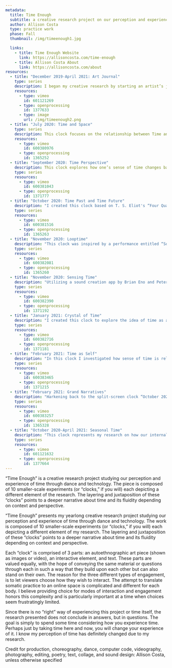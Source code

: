 ```yaml
---
metadata:
  title: Time Enough
  subtitle: a creative research project on our perception and experience of time
  author: Allison Costa
  type: practice work
  phase: Fall
  thumbnail: /img/timeenough1.jpg

  links:
    - title: Time Enough Website
      link: https://allisoncosta.com/time-enough
    - title: Allison Costa About
      link: https://allisoncosta.com/about
resources:
  - title: "December 2019-April 2021: Art Journal"
    type: series
    description: I began my creative research by starting an artist’s journal, in addition to my private journaling practice. This journal helped keep track of resources, references, and thoughts. About once a month I created a collage (which is the part of the journal I have chosen to share) to reflect on my research and my recent experience of time. Collectively, they illuminate the larger narrative of my research and help place it in the context of the time when it was created. How can time function not only as part of the content or subject matter but also as a medium through which I explore and understand life?
    resources:
      - type: vimeo
        id: 601121269
      - type: openprocessing
        id: 1377633
      - type: image
        url: /img/timeenough2.png
  - title: "July 2020: Time and Space"
    type: series
    description: This clock focuses on the relationship between Time and Space. Exploring concepts of Einstein’s famous theory of spacetime, known technically as tensor mathematics, I used PoseNet, a pose estimation software using TensorFlow.js, for my autoethnographic research on how our experience of time changes when moving within or beyond boundary boxes. This felt particularly apt during a time when many of us were mostly homebound. If the relative nature of space and time is due to the entanglement of their perception, how is my perception related to the time and space I inhabit?
    resources:
      - type: vimeo
        id: 600380976
      - type: openprocessing
        id: 1365252
  - title: "September 2020: Time Perspective"
    description: This clock explores how one’s sense of time changes based on perspective. The layering is to demonstrate how changes in perspective can either be an individual’s perspective over time or a result of interacting with other people or forces. I chose the overhead view to illustrate the depth of time or perhaps the perspective of time itself. As Byung-Chul Han states in “The Scent of Time,” “Time deepens vertically instead of stretching along the horizontal narrative path.” The echoing quality of my dancing body, however, breaks up the temporal and narrative continuity, as events no longer have a clear sequence and the past and future of the dance are all being shown in the present. This is what Byung-Chul Han calls “time without scent” or “non-time,” which he attributes to the growing atomization of life and identity, especially with the rise of technology. These factors complicate people’s ability to maintain or change their temporal perspectives.
    type: series
    resources:
      - type: vimeo
        id: 600381043
      - type: openprocessing
        id: 1371777
  - title: "October 2020: Time Past and Time Future"
    description: "I created this clock based on T. S. Eliot's “Four Quartets,” which explores the idea of time being eternally present, or “Time present and time past / Are both perhaps present in time future, / And time future contained in time past.” The first poem “Burnt Norton” depicts everything in constant flux, questioning how to be present when time is constantly moving and the present is always what just was the future and just will be the past. It embraces paradox to depict the dialectic nature of time, lived experience, and deeper philosophic questions about meaning of time. In my creative work to explore this idea, I chose to create a split screen dance to illustrate the interaction between Eliot’s dual natures of time. I intended the choreography for each side of the screen to both reflect and contrast, highlighting the theme of echo in T.S. Eliot’s work, where all time is a repetition of other times and has a reverberation or continuing effect. This dichotomy of being the same and yet new drove me to explore my next “clock” entitled “November 2020: Looptime”. When I try to stay present in the “now” am I denying time’s interconnectedness or honoring its ever-changing nature?"
    type: series
    resources:
      - type: vimeo
        id: 600381516
      - type: openprocessing
        id: 1365263
  - title: "November 2020: Looptime"
    description: "This clock was inspired by a performance entitled “Soundz at the Back of My Head” by Thomas DeFrantz/slippage, in which DeFrantz coined the term “looptime,” describing it as “repetition with a difference or the ever-changing same (but always different).” Using PoseNet pose estimation software, I experimented to try to understand how our perception of movement, which is intrinsically related to time, changes through the filter of applied technology. The PoseNet footage is a repeated dance phrase, where the choreography itself creates a loop, exploring how our experience of motion (and thus time) changes depending on the moment and the lens through which we see it. This makes time circular rather than linear and suggests that temporal tension created by clearly designating a timeline of past, present, and future (lauded by much of my research as the way to find meaning in time) is an individualistic perspective on a greater cyclical vision of time where all pasts, presents, and futures can relate and build upon one another. How do I need to shift my thinking to value to the same extent re-mixing and innovation?"
    type: series
    resources:
      - type: vimeo
        id: 600382081
      - type: openprocessing
        id: 1365260
  - title: "November 2020: Sensing Time"
    description: "Utilizing a sound creation app by Brian Eno and Peter Chilvers entitled “Trope,” I created a soundscape based on timed visuals and then danced to the soundscape. I layered these recordings to explore how my perception of time changed based on what senses I was using: sight, sound, touch, and proprioception. Since perception is the process by which the brain selects, organizes, and interprets sensory feedback, I decided to compare how (some of) my sensory receptors interacted with time-based input. How do I stay conscious to the passing of time when sensation is innate?"
    type: series
    resources:
      - type: vimeo
        id: 600382390
      - type: openprocessing
        id: 1371192
  - title: "January 2021: Crystal of Time"
    description: "I created this clock to explore the idea of time as a crystal. A very rudimentary description of a time crystal is a 4-dimensional theoretical model in physics. One’s experience of a crystal changes based on one’s orientation in relation to the crystal as well as in a larger context, such as the time of day, which all affect how the crystal’s reflected and transmitted light will appear. Similarly, one’s experience of time changes based on one’s relation to time and one’s larger context; age, history, future plans, perspective, etc. all affect how time is perceived. How much of my research reflects more intrinsic elements of time and how much is influenced by who I am and my current context?"
    type: series
    resources:
      - type: vimeo
        id: 600382716
      - type: openprocessing
        id: 1371181
  - title: "February 2021: Time as Self"
    description: "In this clock I investigated how sense of time is related to sense of self. Since people have finite lifetimes and with that an intrinsic internal timing, some of my research equated one’s perception of self to one’s perception of time. What one spends time on determines what one’s lifetime is built upon. This draws into focus the direct relationship between how one understands what they do as part of who they are, with how one understands and experiences time. For this experiment I focused on parts of my daily life to illustrate how not only my perception of time but also my lifetime so far is reflected in how I spend my time each day. Is my perception of self determined by what I perceive to spend my time on or by the actual quantity of time I spend?"
    type: series
    resources:
      - type: vimeo
        id: 600383465
      - type: openprocessing
        id: 1371215
  - title: "February 2021: Grand Narratives"
    description: "Harkening back to the split-screen clock “October 2020: Time Past and Time Future,” this clock used the split-screen to explore the idea of “grand narratives,” which kept popping up in my research. A “grand narrative” is a contextualization of the past, present, and future that affects our understanding of and relationship to a bigger sense of time than our individual lifetimes. The temporal tension of “grand narrative” was proposed as a solution to “non-time” (mentioned in “September 2020: Time Perspective”), which is created by the atomization of time due to increasingly radical individualization, and leads to the perception of time accelerating or, more accurately, speeding without direction due to lack of narrative. So, for this experiment, I took a poem I wrote about time, turned the text into sound using software for electronically composing music, and experimented with how the narrative affected my movement. The split- screen was important to reference theories about the origins of time, where time evolution seems to come straight out of symmetries and singularities in the cosmos. Tying my individual, written narrative to a larger narrative about time’s origins deepened my creative exploration into how a bigger contextualization changes one’s experience of time. How do I balance my desire for independence and personal narrative with my belief in global-thinking community and mutual aid?"
    type: series
    resources:
      - type: vimeo
        id: 600383257
      - type: openprocessing
        id: 1365328
  - title: "October 2020-April 2021: Seasonal Time"
    description: "This clock represents my research on how our internal clocks, that dictate our perception and experience of time, interact with external natural factors (like seasons and weather), which are themselves clocks. These photographs were taken on my walks to and from work. This routine, which enabled the durational element of this experiment, is in many ways like an individualized clock. The regularity and consistency of a routine provides a measured timing. The pictures of this experiment illustrate changes in my internal clock of routine in comparison to changes in the external clock of nature. What can I do to not be blinded to nature’s clocks when so many of my routines where built without regard or even purposefully against them?"
    type: series
    resources:
      - type: vimeo
        id: 601121632
      - type: openprocessing
        id: 1377664
---
```


“Time Enough” is a creative research project studying our perception and experience of time through dance and technology. The piece is composed of 10 smaller-scale experiments (or “clocks,” if you will) each depicting a different element of the research. The layering and juxtaposition of these “clocks” points to a deeper narrative about time and its fluidity depending on context and perspective.

“Time Enough” presents my yearlong creative research project studying our perception and experience of time through dance and technology. The work is composed of 10 smaller-scale experiments (or “clocks,” if you will) each depicting a different element of my research. The layering and juxtaposition of these “clocks” points to a deeper narrative about time and its fluidity depending on context and perspective.

Each “clock” is comprised of 3 parts: an autoethnographic art piece (shown as images or video), an interactive element, and text. These parts are valued equally, with the hope of conveying the same material or questions through each in such a way that they build upon each other but can also stand on their own. The reason for the three different types of engagement, is to let viewers choose how they wish to interact. The attempt to translate somatic practice to an online space is complicated and different for each body. I believe providing choice for modes of interaction and engagement honors this complexity and is particularly important at a time when choices seem frustratingly limited.

Since there is no “right” way of experiencing this project or time itself, the research presented does not conclude in answers, but in questions. The goal is simply to spend some time considering how you experience time. Perhaps just by taking time here and now, you will change your experience of it. I know my perception of time has definitely changed due to my research.

Credit for production, choreography, dance, computer code, videography, photography, editing, poetry, text, collage, and sound design: Allison Costa, unless otherwise specified
